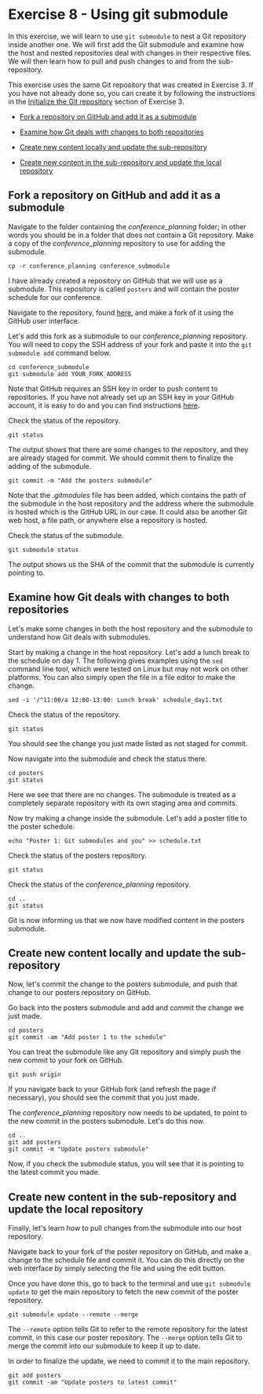 # Exercise 8 - Using git submodule

In this exercise, we will learn to use `git submodule` to nest a Git repository inside another one. We will first add the Git submodule and examine how the host and nested repositories deal with changes in their respective files. We will then learn how to pull and push changes to and from the sub-repository.

This exercise uses the same Git repository that was created in Exercise 3. If you have not already done so, you can create it by following the instructions in the [Initialize the Git repository](./Exercise_3_gitignore.md#initialize) section of Exercise 3.

* [Fork a repository on GitHub and add it as a submodule](#submodule)

* [Examine how Git deals with changes to both repositories](#examine)

* [Create new content locally and update the sub-repository](#push)

* [Create new content in the sub-repository and update the local repository](#pull)

## Fork a repository on GitHub and add it as a submodule <a name="submodule"></a>

Navigate to the folder containing the *conference_planning* folder; in other words you should be in a folder that does not contain a Git repository. Make a copy of the *conference_planning* repository to use for adding the submodule.

```plaintext
cp -r conference_planning conference_submodule
```

I have already created a repository on GitHub that we will use as a submodule. This repository is called `posters` and will contain the poster schedule for our conference.

Navigate to the repository, found [here](https://github.com/kosterried/posters), and make a fork of it using the GitHub user interface.

Let's add this fork as a submodule to our *conference_planning* repository. You will need to copy the SSH address of your fork and paste it into the `git submodule add` command below.

```plaintext
cd conference_submodule
git submodule add YOUR_FORK_ADDRESS
```

Note that GitHub requires an SSH key in order to push content to repositories. If you have not already set up an SSH key in your GitHub account, it is easy to do and you can find instructions [here](https://docs.github.com/en/authentication/connecting-to-github-with-ssh/adding-a-new-ssh-key-to-your-github-account).

Check the status of the repository.

```plaintext
git status
```

The output shows that there are some changes to the repository, and they are already staged for commit. We should commit them to finalize the adding of the submodule.

```plaintext
git commit -m "Add the posters submodule"
```

Note that the *.gitmodules* file has been added, which contains the path of the submodule in the host repository and the address where the submodule is hosted which is the GitHub URL in our case. It could also be another Git web host, a file path, or anywhere else a repository is hosted.

Check the status of the submodule.

```plaintext
git submodule status
```

The output shows us the SHA of the commit that the submodule is currently pointing to.  

## Examine how Git deals with changes to both repositories <a name="examine"></a>

Let's make some changes in both the host repository and the submodule to understand how Git deals with submodules.

Start by making a change in the host repository. Let's add a lunch break to the schedule on day 1. The following gives examples using the `sed` command line tool, which were tested on Linux but may not work on other platforms. You can also simply open the file in a file editor to make the change.


```plaintext
sed -i '/^11:00/a 12:00-13:00: Lunch break' schedule_day1.txt
```

Check the status of the repository.

```plaintext
git status
```

You should see the change you just made listed as not staged for commit.

Now navigate into the submodule and check the status there.

```plaintext
cd posters
git status
```

Here we see that there are no changes. The submodule is treated as a completely separate repository with its own staging area and commits.

Now try making a change inside the submodule. Let's add a poster title to the poster schedule.

```plaintext
echo "Poster 1: Git submodules and you" >> schedule.txt
```

Check the status of the posters repository.

```plaintext
git status
```

Check the status of the *conference_planning* repository.

```plaintext
cd ..
git status
```

Git is now informing us that we now have modified content in the posters submodule.

## Create new content locally and update the sub-repository <a name="push"></a>
Now, let's commit the change to the posters submodule, and push that change to our posters repository on GitHub.

Go back into the posters submodule and add and commit the change we just made.

```plaintext
cd posters
git commit -am "Add poster 1 to the schedule"
```

You can treat the submodule like any Git repository and simply push the new commit to your fork on GitHub.

```plaintext
git push origin
```

If you navigate back to your GitHub fork (and refresh the page if necessary), you should see the commit that you just made.

The *conference_planning* repository now needs to be updated, to point to the new commit in the posters submodule.  Let's do this now.

```plaintext
cd ..
git add posters
git commit -m "Update posters submodule"
```

Now, if you check the submodule status, you will see that it is pointing to the latest commit you made.

## Create new content in the sub-repository and update the local repository <a name="pull"></a>

Finally, let's learn how to pull changes from the submodule into our host repository.

Navigate back to your fork of the poster repository on GitHub, and make a change to the schedule file and commit it. You can do this directly on the web interface by simply selecting the file and using the edit button.

Once you have done this, go to back to the terminal and use `git submodule update` to get the main repository to fetch the new commit of the poster repository.

```plaintext
git submodule update --remote --merge
```

The `--remote` option tells Git to refer to the remote repository for the latest commit, in this case our poster repository. The `--merge` option tells Git to merge the commit into our submodule to keep it up to date.

In order to finalize the update, we need to commit it to the main repository.

```plaintext
git add posters
git commit -am "Update posters to latest commit"
```
